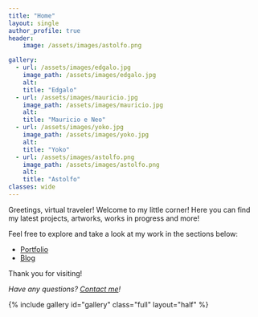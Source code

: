 ```yaml
---
title: "Home"
layout: single
author_profile: true
header: 
    image: /assets/images/astolfo.png

gallery:
  - url: /assets/images/edgalo.jpg
    image_path: /assets/images/edgalo.jpg
    alt: 
    title: "Edgalo"
  - url: /assets/images/mauricio.jpg
    image_path: /assets/images/mauricio.jpg
    alt: 
    title: "Mauricio e Neo"
  - url: /assets/images/yoko.jpg
    image_path: /assets/images/yoko.jpg
    alt: 
    title: "Yoko"
  - url: /assets/images/astolfo.png
    image_path: /assets/images/astolfo.png
    alt: 
    title: "Astolfo"
classes: wide
---
```


Greetings, virtual traveler! Welcome to my little corner! Here you can find my latest projects, artworks, works in progress and more!

Feel free to explore and take a look at my work in the sections below:

- [Portfolio](/portfolio/original-art)
- [Blog](/blog)
  
Thank you for visiting! 

*Have any questions? [Contact me](mailto:makki.ikkam606@gmail.com)!*

{% include gallery id="gallery" class="full" layout="half" %}